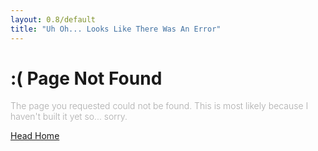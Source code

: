 ```yaml
---
layout: 0.8/default
title: "Uh Oh... Looks Like There Was An Error"
---
```


<div class="height-100 flex content-center">
    <div class="width-100">
        <div class="container s text-center px-5-l">
            <h1>:( <span class="heading-accent mt-half">Page Not Found</span></h1>
            <p style="color: #aaa;font-weight: 300;" class="mb-2">The page you requested could not be found. This is most likely because I haven't built it yet so... sorry.</p>
            <a href="/" class="btn"><span class="ti-direction-alt mr-half"></span>Head Home</a>
        </div>
    </div>
</div>
